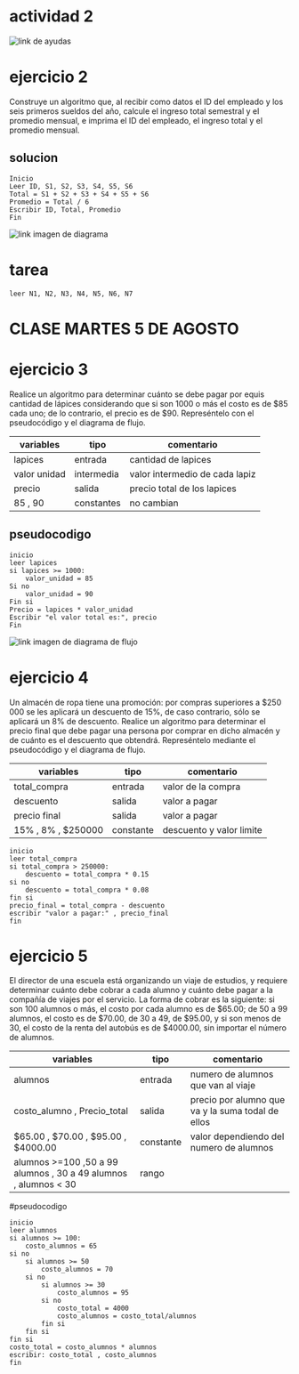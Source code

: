 # actividad 2
![link de ayudas](./image/Captura%20de%20pantalla%202025-07-31%20104545.png)

# ejercicio 2

Construye un algoritmo que, al recibir como datos el ID del empleado y los seis primeros sueldos del año, calcule el ingreso total semestral y el promedio mensual, e imprima el ID del empleado, el ingreso total y el promedio mensual.

## solucion

```
Inicio
Leer ID, S1, S2, S3, S4, S5, S6
Total = S1 + S2 + S3 + S4 + S5 + S6
Promedio = Total / 6
Escribir ID, Total, Promedio
Fin
```
![link imagen de diagrama](./image/Diagrama%20sueldos%20julian.drawio.png)



# tarea

```
leer N1, N2, N3, N4, N5, N6, N7

```

# CLASE MARTES 5 DE AGOSTO
# ejercicio 3

Realice un algoritmo para determinar cuánto se debe pagar por equis cantidad de lápices considerando que si son 1000 o más el costo es de $85 cada uno; de lo contrario, el precio es de $90. Represéntelo con el pseudocódigo y el diagrama de flujo.

| variables | tipo | comentario|
|-----------|------| -------|
| lapices   | entrada| cantidad de lapices|
|valor unidad | intermedia| valor intermedio de cada lapiz|
| precio    | salida|precio total de los lapices|
|85 , 90 | constantes|no cambian|
## pseudocodigo
```
inicio 
leer lapices 
si lapices >= 1000:
    valor_unidad = 85
Si no 
    valor_unidad = 90
Fin si 
Precio = lapices * valor_unidad
Escribir "el valor total es:", precio
Fin
```
![link imagen de diagrama de flujo](./image/ejercicio%203.png)


# ejercicio 4
Un almacén de ropa tiene una promoción: por compras superiores a $250 000 se les aplicará un descuento de 15%, de caso contrario, sólo se aplicará un 8% de descuento. Realice un algoritmo para determinar el precio final que debe pagar una persona por comprar en dicho almacén y de cuánto es el descuento que obtendrá. Represéntelo mediante el pseudocódigo y el diagrama de flujo.

| variables | tipo | comentario|
|-----------|------| -------|
| total_compra| entrada| valor de la compra |
|descuento |salida | valor a pagar|
|precio final | salida | valor a pagar |
| 15% , 8% , $250000| constante | descuento y valor limite|

```
inicio 
leer total_compra 
si total_compra > 250000:
    descuento = total_compra * 0.15
si no 
    descuento = total_compra * 0.08
fin si 
precio_final = total_compra - descuento 
escribir "valor a pagar:" , precio_final 
fin
```


# ejercicio 5 
El director de una escuela está organizando un viaje de estudios, y requiere determinar cuánto debe cobrar a cada alumno y cuánto debe pagar a la compañía de viajes por el servicio. La forma de cobrar es la siguiente: si son 100 alumnos o más, el costo por cada alumno es de $65.00; de 50 a 99 alumnos, el costo es de $70.00, de 30 a 49, de $95.00, y si son menos de 30, el costo de la renta del autobús es de $4000.00, sin importar el número de alumnos.

| variables | tipo | comentario|
|-----------|------| -------|
| alumnos | entrada | numero de alumnos que van al viaje |
|costo_alumno , Precio_total| salida | precio por alumno que va y la suma todal de ellos |
|$65.00 , $70.00 , $95.00 , $4000.00 | constante | valor dependiendo del numero de alumnos |
|alumnos >=100 ,50 a 99 alumnos , 30 a 49 alumnos , alumnos < 30 | rango ||
#pseudocodigo
```
inicio 
leer alumnos 
si alumnos >= 100:
    costo_alumnos = 65
si no 
    si alumnos >= 50 
        costo_alumnos = 70
    si no 
        si alumnos >= 30 
            costo_alumnos = 95
        si no 
            costo_total = 4000
            costo_alumnos = costo_total/alumnos 
        fin si 
    fin si 
fin si 
costo_total = costo_alumnos * alumnos 
escribir: costo_total , costo_alumnos
fin 
``` 
